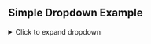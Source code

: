 ## Simple Dropdown Example

<details>
  <summary>Click to expand dropdown</summary>
  
  This is the dropdown content. You can add any Markdown formatted text or HTML here.
  
  - List item 1
  - List item 2
  - List item 3
</details>
